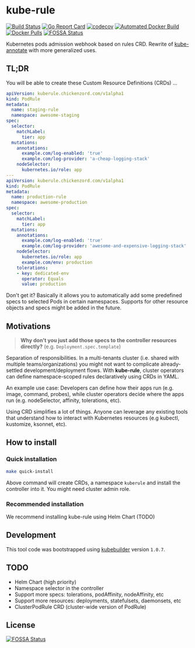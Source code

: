 # kube-rule

[![Build Status](https://travis-ci.org/chickenzord/kube-rule.svg?branch=master)](https://travis-ci.org/chickenzord/kube-rule)
[![Go Report Card](https://goreportcard.com/badge/github.com/chickenzord/kube-rule)](https://goreportcard.com/report/github.com/chickenzord/kube-rule)
[![codecov](https://codecov.io/gh/chickenzord/kube-rule/branch/master/graph/badge.svg)](https://codecov.io/gh/chickenzord/kube-rule)
[![Automated Docker Build](https://img.shields.io/docker/automated/chickenzord/kube-rule.svg)](https://hub.docker.com/r/chickenzord/kube-rule/)
[![Docker Pulls](https://img.shields.io/docker/pulls/chickenzord/kube-rule.svg)](https://hub.docker.com/r/chickenzord/kube-rule/)
[![FOSSA Status](https://app.fossa.io/api/projects/git%2Bgithub.com%2Fchickenzord%2Fkube-rule.svg?type=shield)](https://app.fossa.io/projects/git%2Bgithub.com%2Fchickenzord%2Fkube-rule?ref=badge_shield)

Kubernetes pods admission webhook based on rules CRD. Rewrite of [kube-annotate](https://github.com/chickenzord/kube-annotate) with more generalized uses.


## TL;DR

You will be able to create these Custom Resource Definitions (CRDs) ...

```yaml
apiVersion: kuberule.chickenzord.com/v1alpha1
kind: PodRule
metadata:
  name: staging-rule
  namespace: awesome-staging
spec:
  selector:
    matchLabel:
      tier: app
  mutations:
    annotations:
      example.com/log-enabled: 'true'
      example.com/log-provider: 'a-cheap-logging-stack'
    nodeSelector:
      kubernetes.io/role: app
---
apiVersion: kuberule.chickenzord.com/v1alpha1
kind: PodRule
metadata:
  name: production-rule
  namespace: awesome-production
spec:
  selector:
    matchLabel:
      tier: app
  mutations:
    annotations:
      example.com/log-enabled: 'true'
      example.com/log-provider: 'awesome-and-expensive-logging-stack'
    nodeSelector:
      kubernetes.io/role: app
      example.com/env: production
    tolerations:
    - key: dedicated-env
      operator: Equals
      value: production
```

Don't get it? Basically it allows you to automatically add some predefined specs to selected Pods in certain namespaces. Supports for other resource objects and specs might be added in the future.

## Motivations

> **Why don't you just add those specs to the controller resources directly?** (e.g. `Deployment.spec.template`)

Separation of responsibilities. In a multi-tenants cluster (i.e. shared with multiple teams/organizations) you might not want to complicate already-settled development/deployment flows. With **kube-rule**, cluster operators can define namespace-scoped rules declaratively using CRDs in YAML. 

An example use case: Developers can define how their apps run (e.g. image, command, probes), while cluster operators decide where the apps run (e.g. nodeSelector, affinity, tolerations, etc).

Using CRD simplifies a lot of things. Anyone can leverage any existing tools that understand  how to interact with Kubernetes resources (e.g kubectl, kustomize, ksonnet, etc).

## How to install

### Quick installation

```sh
make quick-install
```

Above command will create CRDs, a namespace `kuberule` and install the controller into it. You might need cluster admin role.

### Recommended installation

We recommend installing kube-rule using Helm Chart (TODO)

## Development

This tool code was bootstrapped using [kubebuilder](http://kubebuilder.netlify.com/) version `1.0.7`.

## TODO

- Helm Chart (high priority)
- Namespace selector in the controller
- Support more specs: tolerations, podAffinity, nodeAffinity, etc
- Support more resources: deployments, statefulsets, daemonsets, etc
- ClusterPodRule CRD (cluster-wide version of PodRule)


## License
[![FOSSA Status](https://app.fossa.io/api/projects/git%2Bgithub.com%2Fchickenzord%2Fkube-rule.svg?type=large)](https://app.fossa.io/projects/git%2Bgithub.com%2Fchickenzord%2Fkube-rule?ref=badge_large)